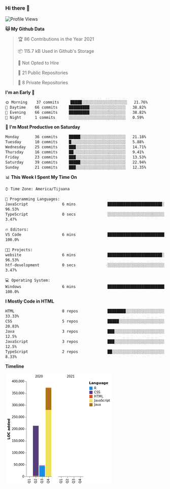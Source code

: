 ### Hi there 👋

<!--START_SECTION:waka-->
![Profile Views](http://img.shields.io/badge/Profile%20Views-0-blue)

**🐱 My Github Data** 

> 🏆 86 Contributions in the Year 2021
 > 
> 📦 115.7 kB Used in Github's Storage 
 > 
> 🚫 Not Opted to Hire
 > 
> 📜 21 Public Repositories 
 > 
> 🔑 8 Private Repositories  
 > 
**I'm an Early 🐤** 

```text
🌞 Morning    37 commits     █████░░░░░░░░░░░░░░░░░░░░   21.76% 
🌆 Daytime    66 commits     █████████░░░░░░░░░░░░░░░░   38.82% 
🌃 Evening    66 commits     █████████░░░░░░░░░░░░░░░░   38.82% 
🌙 Night      1 commits      ░░░░░░░░░░░░░░░░░░░░░░░░░   0.59%

```
📅 **I'm Most Productive on Saturday** 

```text
Monday       36 commits     █████░░░░░░░░░░░░░░░░░░░░   21.18% 
Tuesday      10 commits     █░░░░░░░░░░░░░░░░░░░░░░░░   5.88% 
Wednesday    25 commits     ███░░░░░░░░░░░░░░░░░░░░░░   14.71% 
Thursday     16 commits     ██░░░░░░░░░░░░░░░░░░░░░░░   9.41% 
Friday       23 commits     ███░░░░░░░░░░░░░░░░░░░░░░   13.53% 
Saturday     39 commits     █████░░░░░░░░░░░░░░░░░░░░   22.94% 
Sunday       21 commits     ███░░░░░░░░░░░░░░░░░░░░░░   12.35%

```


📊 **This Week I Spent My Time On** 

```text
⌚︎ Time Zone: America/Tijuana

💬 Programming Languages: 
JavaScript               6 mins              ████████████████████████░   96.53% 
TypeScript               0 secs              ░░░░░░░░░░░░░░░░░░░░░░░░░   3.47%

🔥 Editors: 
VS Code                  6 mins              █████████████████████████   100.0%

🐱‍💻 Projects: 
website                  6 mins              ████████████████████████░   96.53% 
htf-development          0 secs              ░░░░░░░░░░░░░░░░░░░░░░░░░   3.47%

💻 Operating System: 
Windows                  6 mins              █████████████████████████   100.0%

```

**I Mostly Code in HTML** 

```text
HTML                     8 repos             ████████░░░░░░░░░░░░░░░░░   33.33% 
CSS                      5 repos             █████░░░░░░░░░░░░░░░░░░░░   20.83% 
Java                     3 repos             ███░░░░░░░░░░░░░░░░░░░░░░   12.5% 
JavaScript               3 repos             ███░░░░░░░░░░░░░░░░░░░░░░   12.5% 
TypeScript               2 repos             ██░░░░░░░░░░░░░░░░░░░░░░░   8.33%

```


**Timeline**

![Chart not found](https://raw.githubusercontent.com/Aarushi-Pandey/Aarushi-Pandey/main/charts/bar_graph.png) 


<!--END_SECTION:waka-->
